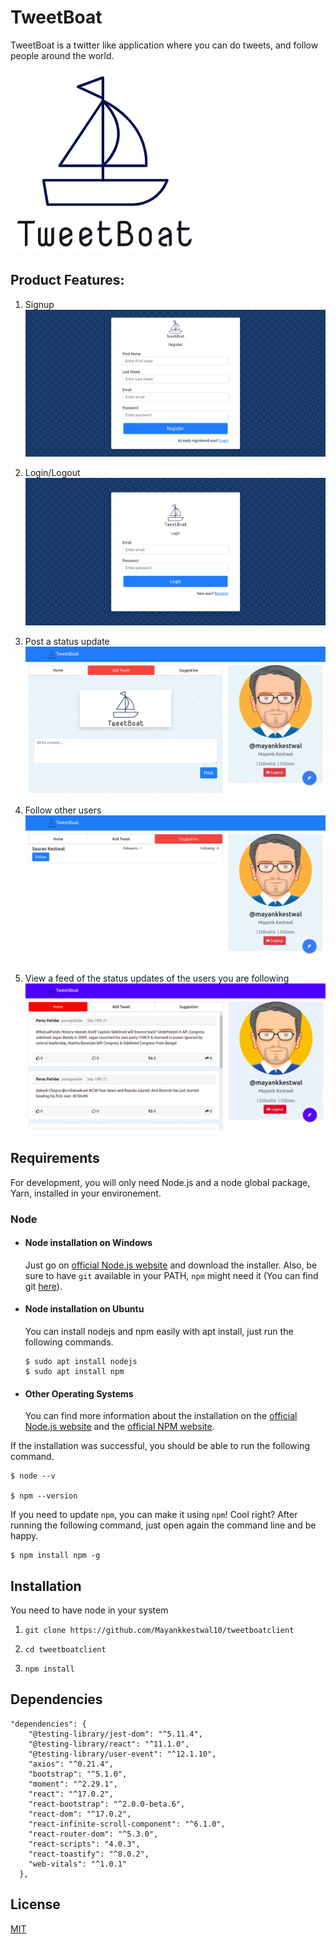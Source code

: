 # TweetBoat

TweetBoat is a twitter like application where you can do tweets, and follow people around the world.

![](src/assets/images/tweetboat.png)

## Product Features:

1. Signup
![](src/assets/images/register.png)

2. Login/Logout
![](src/assets/images/login.png)

3. Post a status update
![](src/assets/images/tweet.png)

4. Follow other users
![](src/assets/images/follow.png)

5. View a feed of the status updates of the users you are following
![](src/assets/images/feed.png)

## Requirements

For development, you will only need Node.js and a node global package, Yarn, installed in your environement.

### Node
- #### Node installation on Windows

  Just go on [official Node.js website](https://nodejs.org/) and download the installer.
Also, be sure to have `git` available in your PATH, `npm` might need it (You can find git [here](https://git-scm.com/)).

- #### Node installation on Ubuntu

  You can install nodejs and npm easily with apt install, just run the following commands.

      $ sudo apt install nodejs
      $ sudo apt install npm

- #### Other Operating Systems
  You can find more information about the installation on the [official Node.js website](https://nodejs.org/) and the [official NPM website](https://npmjs.org/).

If the installation was successful, you should be able to run the following command.

    $ node --v

    $ npm --version

If you need to update `npm`, you can make it using `npm`! Cool right? After running the following command, just open again the command line and be happy.

    $ npm install npm -g

## Installation

You need to have node in your system

1. ```git clone https://github.com/Mayankkestwal10/tweetboatclient```

2. ```cd tweetboatclient```

3. ```npm install```

## Dependencies
```
"dependencies": {
    "@testing-library/jest-dom": "^5.11.4",
    "@testing-library/react": "^11.1.0",
    "@testing-library/user-event": "^12.1.10",
    "axios": "^0.21.4",
    "bootstrap": "^5.1.0",
    "moment": "^2.29.1",
    "react": "^17.0.2",
    "react-bootstrap": "^2.0.0-beta.6",
    "react-dom": "^17.0.2",
    "react-infinite-scroll-component": "^6.1.0",
    "react-router-dom": "^5.3.0",
    "react-scripts": "4.0.3",
    "react-toastify": "^8.0.2",
    "web-vitals": "^1.0.1"
  },
```


## License
[MIT](https://choosealicense.com/licenses/mit/)